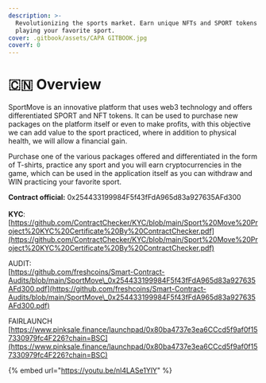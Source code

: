 ```yaml
---
description: >-
  Revolutionizing the sports market. Earn unique NFTs and SPORT tokens by
  playing your favorite sport.
cover: .gitbook/assets/CAPA GITBOOK.jpg
coverY: 0
---
```


# 🇨🇳 Overview

&#x20;SportMove is an innovative platform that uses web3 technology and offers differentiated SPORT and NFT tokens. It can be used to purchase new packages on the platform itself or even to make profits, with this objective we can add value to the sport practiced, where in addition to physical health, we will allow a financial gain.

Purchase one of the various packages offered and differentiated in the form of T-shirts, practice any sport and you will earn cryptocurrencies in the game, which can be used in the application itself as you can withdraw and WIN practicing your favorite sport.

**Contract official:** 0x254433199984F5f43fFdA965d83a927635AFd300\
\
**KYC**:\
[https://github.com/ContractChecker/KYC/blob/main/Sport%20Move%20Project%20KYC%20Certificate%20By%20ContractChecker.pdf](https://github.com/ContractChecker/KYC/blob/main/Sport%20Move%20Project%20KYC%20Certificate%20By%20ContractChecker.pdf)

AUDIT:\
[https://github.com/freshcoins/Smart-Contract-Audits/blob/main/SportMove\_0x254433199984F5f43fFdA965d83a927635AFd300.pdf](https://github.com/freshcoins/Smart-Contract-Audits/blob/main/SportMove\_0x254433199984F5f43fFdA965d83a927635AFd300.pdf)

FAIRLAUNCH\
[https://www.pinksale.finance/launchpad/0x80ba4737e3ea6CCcd5f9af0f157330979fc4F226?chain=BSC](https://www.pinksale.finance/launchpad/0x80ba4737e3ea6CCcd5f9af0f157330979fc4F226?chain=BSC)

{% embed url="https://youtu.be/nl4LASe1YlY" %}



